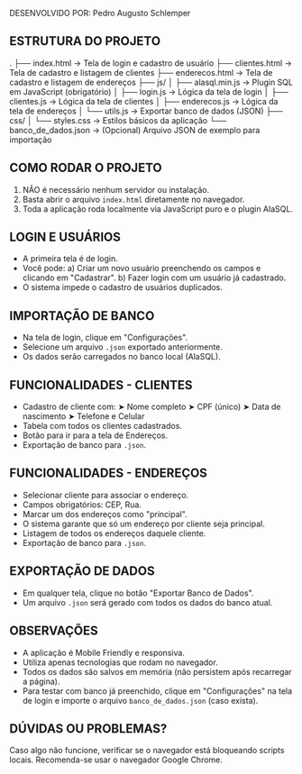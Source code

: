 DESENVOLVIDO POR: Pedro Augusto Schlemper


ESTRUTURA DO PROJETO
-----------------------
.
├── index.html              → Tela de login e cadastro de usuário
├── clientes.html           → Tela de cadastro e listagem de clientes
├── enderecos.html          → Tela de cadastro e listagem de endereços
├── js/
│   ├── alasql.min.js       → Plugin SQL em JavaScript (obrigatório)
│   ├── login.js            → Lógica da tela de login
│   ├── clientes.js         → Lógica da tela de clientes
│   ├── enderecos.js        → Lógica da tela de endereços
│   └── utils.js            → Exportar banco de dados (JSON)
├── css/
│   └── styles.css          → Estilos básicos da aplicação
└── banco_de_dados.json     → (Opcional) Arquivo JSON de exemplo para importação


COMO RODAR O PROJETO
-----------------------
1. NÃO é necessário nenhum servidor ou instalação.
2. Basta abrir o arquivo `index.html` diretamente no navegador.
3. Toda a aplicação roda localmente via JavaScript puro e o plugin AlaSQL.


LOGIN E USUÁRIOS
-------------------
- A primeira tela é de login.
- Você pode:
  a) Criar um novo usuário preenchendo os campos e clicando em "Cadastrar".
  b) Fazer login com um usuário já cadastrado.
- O sistema impede o cadastro de usuários duplicados.


IMPORTAÇÃO DE BANCO
-----------------------
- Na tela de login, clique em "Configurações".
- Selecione um arquivo `.json` exportado anteriormente.
- Os dados serão carregados no banco local (AlaSQL).


FUNCIONALIDADES - CLIENTES
------------------------------
- Cadastro de cliente com:
  ➤ Nome completo
  ➤ CPF (único)
  ➤ Data de nascimento
  ➤ Telefone e Celular
- Tabela com todos os clientes cadastrados.
- Botão para ir para a tela de Endereços.
- Exportação de banco para `.json`.


FUNCIONALIDADES - ENDEREÇOS
-------------------------------
- Selecionar cliente para associar o endereço.
- Campos obrigatórios: CEP, Rua.
- Marcar um dos endereços como "principal".
- O sistema garante que só um endereço por cliente seja principal.
- Listagem de todos os endereços daquele cliente.
- Exportação de banco para `.json`.


EXPORTAÇÃO DE DADOS
-----------------------
- Em qualquer tela, clique no botão "Exportar Banco de Dados".
- Um arquivo `.json` será gerado com todos os dados do banco atual.


OBSERVAÇÕES
----------------
- A aplicação é Mobile Friendly e responsiva.
- Utiliza apenas tecnologias que rodam no navegador.
- Todos os dados são salvos em memória (não persistem após recarregar a página).
- Para testar com banco já preenchido, clique em "Configurações" na tela de login e importe o arquivo `banco_de_dados.json` (caso exista).


DÚVIDAS OU PROBLEMAS?
----------------------
Caso algo não funcione, verificar se o navegador está bloqueando scripts locais. Recomenda-se usar o navegador Google Chrome.
